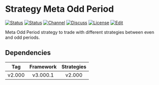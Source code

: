 # Strategy Meta Odd Period

[![Status][gha-image-check-master]][gha-link-check-master]
[![Status][gha-image-compile-master]][gha-link-compile-master]
[![Channel][tg-channel-image]][tg-channel-link]
[![Discuss][gh-discuss-badge]][gh-discuss-link]
[![License][license-image]][license-link]
[![Edit][gh-edit-badge]][gh-edit-link]

Meta Odd Period strategy to trade with different strategies between even and odd periods.

## Dependencies

| Tag      | Framework | Strategies |
|:--------:|:---------:|:----------:|
| v2.000   | v3.000.1  | v2.000     |

<!-- Named links -->

[gh-discuss-badge]: https://img.shields.io/badge/Discussions-Q&A-blue.svg?logo=github
[gh-discuss-link]: https://github.com/EA31337/EA31337-Strategies/discussions

[gh-edit-badge]: https://img.shields.io/badge/GitHub-edit-purple.svg?logo=github
[gh-edit-link]: https://github.dev/EA31337/Strategy-Meta_Odd_Period

[gha-link-check-master]: https://github.com/EA31337/Strategy-Meta_Odd_Period/actions?query=workflow:Check+branch%3Amaster
[gha-image-check-master]: https://github.com/EA31337/Strategy-Meta_Odd_Period/workflows/Check/badge.svg?branch=master
[gha-link-compile-master]: https://github.com/EA31337/Strategy-Meta_Odd_Period/actions?query=workflow:Compile+branch%3Amaster
[gha-image-compile-master]: https://github.com/EA31337/Strategy-Meta_Odd_Period/workflows/Compile/badge.svg?branch=master

[tg-channel-image]: https://img.shields.io/badge/Telegram-join-0088CC.svg?logo=telegram
[tg-channel-link]: https://t.me/EA31337

[license-image]: https://img.shields.io/github/license/EA31337/EA31337-Strategies.svg
[license-link]: https://tldrlegal.com/license/gnu-general-public-license-v3-(gpl-3)
